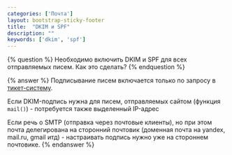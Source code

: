```yaml
---
categories: ['Почта']
layout: bootstrap-sticky-footer
title:  "DKIM и SPF"
description: ""
keywords: ['dkim', 'spf']
---
```

{% question %}
Необходимо включить DKIM и SPF для всех отправляемых писем. Как это сделать?
{% endquestion %}

{% answer %}
Подписывание писем включается только по запросу в [тикет-систему](https://cp.beget.com/support).

Если DKIM-подпись нужна для писем, отправляемых сайтом (функция `mail()`) - потребуется также выделенный IP-адрес

Если речь о SMTP (отправка через почтовые клиенты), но при этом почта делегирована на сторонний почтовик (доменная почта на yandex, mail.ru, gmail итд) - настраивать подпись нужно уже на стороннем почтовике.
{% endanswer %}
